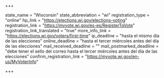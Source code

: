 +++

state_name = "Wisconsin"
state_abbreviation = "wi"
registration_type = "online"
hp_link = "https://elections.wi.gov/elections-voting"
registration_link = "https://myvote.wi.gov/es-es/RegisterToVote"
registration_link_translated = "true"
more_info_link = "https://elections.wi.gov/voters/first-time"
ip_deadline = "hasta el mismo día de las elecciones"
online_deadline = "hasta el tercer miércoles antes del día de las elecciones"
mail_received_deadline = ""
mail_postmarked_deadline = "debe tener el sello del correo hasta el tercer miércoles antes del día de las elecciones"
confirm_registration_link = "https://myvote.wi.gov/en-us/MyVoterInfo"

+++
